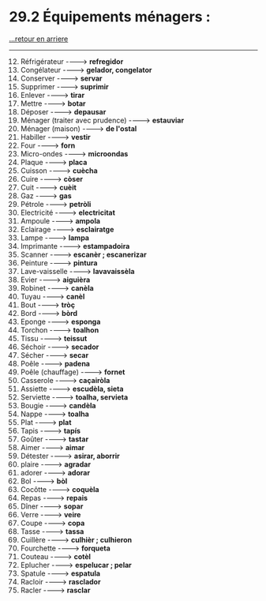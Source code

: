 # 29.2 Équipements ménagers : 

[...retour en arriere](../../../menu_fiches.md)

---

12. Réfrigérateur ----> **refregidor**
13. Congélateur ----> **gelador, congelator**
14. Conserver ----> **servar**
15. Supprimer  ----> **suprimir**
16. Enlever  ----> **tirar**
17. Mettre ----> **botar**
18. Déposer ----> **depausar**
19. Ménager (traiter avec prudence) ----> **estauviar**
20. Ménager (maison) ----> **de l'ostal**
21. Habiller ----> **vestir**
22. Four  ----> **forn**
23. Micro-ondes  ----> **microondas**
24. Plaque ----> **placa**
25. Cuisson ----> **cuècha**
26. Cuire ----> **còser**
27. Cuit ----> **cuèit**
28. Gaz ----> **gas**
29. Pétrole ----> **petròli**
30. Electricité ----> **electricitat**
31. Ampoule ----> **ampola**
32. Eclairage ----> **esclairatge**
33. Lampe ----> **lampa**
34. Imprimante ----> **estampadoira**
35. Scanner ----> **escanèr ; escanerizar**
36. Peinture ----> **pintura**
37. Lave-vaisselle   ----> **lavavaissèla**
36. Evier ----> **aiguièra**
37. Robinet ----> **canèla**
38. Tuyau ----> **canèl**
39. Bout ----> **tròç**
40. Bord ----> **bòrd**
41. Eponge ----> **esponga**
42. Torchon ----> **toalhon**
43. Tissu ----> **teissut**
44. Séchoir ----> **secador**
45. Sécher ----> **secar**
46. Poêle   ----> **padena**
47. Poêle (chauffage) ----> **fornet**
48. Casserole  ----> **caçairòla**
49. Assiette ----> **escudèla, sieta**
50. Serviette ----> **toalha, servieta**
51. Bougie ----> **candèla**
52. Nappe ----> **toalha**
53. Plat ----> **plat**
54. Tapis ----> **tapís**
55. Goûter ----> **tastar**
56. Aimer ----> **aimar**
57. Détester ----> **asirar, aborrir**
58. plaire ----> **agradar**
59. adorer ----> **adorar**
60. Bol ----> **bòl**
61. Cocôtte ----> **coquèla**
63. Repas  ----> **repais**
64. Dîner   ----> **sopar**
65. Verre   ----> **veire**
66. Coupe ----> **copa**
67. Tasse  ----> **tassa**
68. Cuillère  ----> **culhièr ; culhieron**
69. Fourchette  ----> **forqueta**
70. Couteau ----> **cotèl**
71. Eplucher ----> **espelucar ; pelar**
72. Spatule ----> **espatula**
73. Racloir ----> **rasclador**
74. Racler ----> **rasclar**